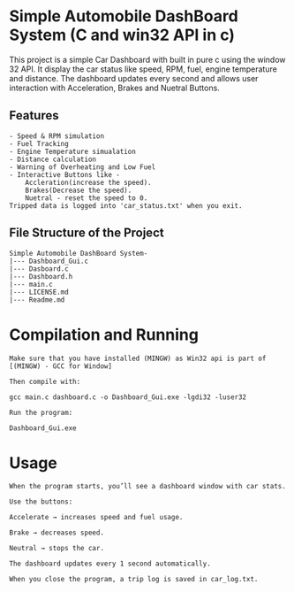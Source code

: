 # Simple Automobile DashBoard System (C and win32 API in c)

This project is a simple Car Dashboard with built in pure c using the window 32 API. It display the car status like speed, RPM, fuel, engine temperature and distance. The dashboard updates every second and allows user interaction with Acceleration, Brakes and Nuetral Buttons.

## Features 
    - Speed & RPM simulation
    - Fuel Tracking 
    - Engine Temperature simualation 
    - Distance calculation 
    - Warning of Overheating and Low Fuel 
    - Interactive Buttons like - 
        Accleration(increase the speed).
        Brakes(Decrease the speed).
        Nuetral - reset the speed to 0.
    Tripped data is logged into 'car_status.txt' when you exit.

## File Structure of the Project

    Simple Automobile DashBoard System-
    |--- Dashboard_Gui.c   
    |--- Dasboard.c
    |--- Dashboard.h
    |--- main.c
    |--- LICENSE.md
    |--- Readme.md

# Compilation and Running
    Make sure that you have installed (MINGW) as Win32 api is part of [(MINGW) - GCC for Window]

    Then compile with:

    gcc main.c dashboard.c -o Dashboard_Gui.exe -lgdi32 -luser32

    Run the program:

    Dashboard_Gui.exe

# Usage

    When the program starts, you’ll see a dashboard window with car stats.

    Use the buttons:

    Accelerate → increases speed and fuel usage.

    Brake → decreases speed.

    Neutral → stops the car.

    The dashboard updates every 1 second automatically.

    When you close the program, a trip log is saved in car_log.txt.

